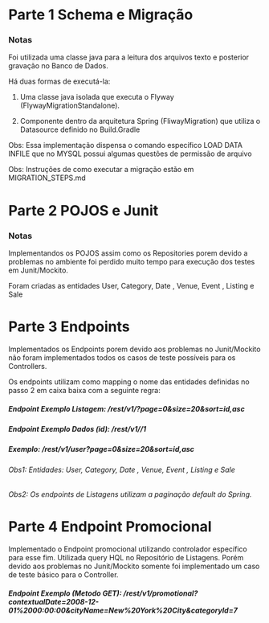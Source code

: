 # Parte 1 Schema e Migração

### Notas 

Foi utilizada uma classe java para a leitura dos arquivos texto e posterior gravação no Banco de Dados. 

Há duas formas de executá-la: 

1) Uma classe java isolada que executa o Flyway (FlywayMigrationStandalone). 

2) Componente dentro da arquitetura Spring (FliwayMigration) que utiliza o Datasource definido no Build.Gradle  

Obs: Essa implementação dispensa o comando específico LOAD DATA INFILE que no MYSQL possui algumas questões de permissão de arquivo

Obs: Instruções de como executar a migração estão em MIGRATION_STEPS.md


# Parte 2 POJOS e Junit

### Notas 

Implementandos os POJOS assim como os Repositories porem devido a problemas no ambiente foi perdido muito tempo para execução dos testes em Junit/Mockito.  

Foram criadas as entidades User, Category, Date , Venue, Event , Listing e Sale

# Parte 3 Endpoints  
  
Implementados os Endpoints porem devido aos problemas no Junit/Mockito não foram implementados todos os casos de teste possíveis para os Controllers.  

Os endpoints utilizam como mapping o nome das entidades definidas no passo 2 em caixa baixa com a seguinte regra: 
  
##### Endpoint Exemplo Listagem:     /rest/v1/<entidade>?page=0&size=20&sort=id,asc
##### Endpoint Exemplo Dados (id):   /rest/v1/<entidade>/1

##### Exemplo: /rest/v1/user?page=0&size=20&sort=id,asc    

###### Obs1: Entidades: User, Category, Date , Venue, Event , Listing e Sale

###### Obs2: Os endpoints de Listagens utilizam a paginação default do Spring. 


# Parte 4 Endpoint Promocional 

Implementado o Endpoint promocional utilizando controlador específico para esse fim. Utilizada query HQL no Repositório de Listagens.  Porém devido aos problemas no Junit/Mockito somente foi implementado um caso de teste básico para o Controller. 

##### Endpoint Exemplo (Metodo GET):   /rest/v1/promotional?contextualDate=2008-12-01%2000:00:00&cityName=New%20York%20City&categoryId=7


 




   